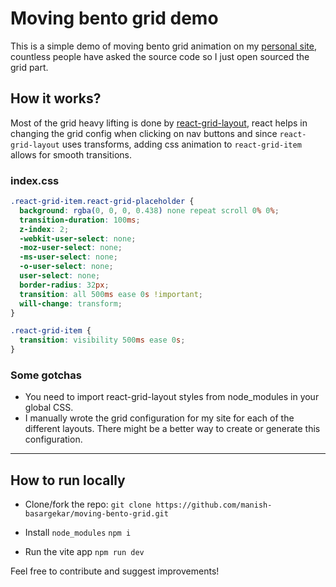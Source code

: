 # Moving bento grid demo

This is a simple demo of moving bento grid animation on my [personal site](https://mnsh.me/), countless people have asked the source code so I just open sourced the grid part.

## How it works?

Most of the grid heavy lifting is done by [react-grid-layout](https://github.com/react-grid-layout/react-grid-layout), react helps in changing the grid config when clicking on nav buttons and since ```react-grid-layout``` uses transforms, adding css animation to ```react-grid-item``` allows for smooth transitions.

### index.css
```css
.react-grid-item.react-grid-placeholder {
  background: rgba(0, 0, 0, 0.438) none repeat scroll 0% 0%;
  transition-duration: 100ms;
  z-index: 2;
  -webkit-user-select: none;
  -moz-user-select: none;
  -ms-user-select: none;
  -o-user-select: none;
  user-select: none;
  border-radius: 32px;
  transition: all 500ms ease 0s !important;
  will-change: transform;
}

.react-grid-item {
  transition: visibility 500ms ease 0s;
}
```
### Some gotchas
- You need to import react-grid-layout styles from node_modules in your global CSS.
- I manually wrote the grid configuration for my site for each of the different layouts. There might be a better way to create or generate this configuration.
---

## How to run locally

- Clone/fork the repo: ```git clone https://github.com/manish-basargekar/moving-bento-grid.git```

- Install ```node_modules``` ```npm i```

- Run the vite app ```npm run dev```

Feel free to contribute and suggest improvements!